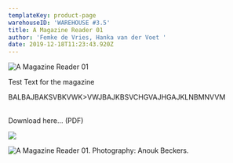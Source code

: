 ```yaml
---
templateKey: product-page
warehouseID: 'WAREHOUSE #3.5'
title: A Magazine Reader 01
author: 'Femke de Vries, Hanka van der Voet '
date: 2019-12-18T11:23:43.920Z
---
```

![A Magazine Reader 01](/img/a-magazine-reader-v-gue.jpg "A Magazine Reader 01")

Test Text for the magazine



BALBAJBAKSVBKVWK>VWJBA<N>JKBSVCHGVAJHGAJKLNBMNVVM

\
Download here... (PDF) 



![](/img/02_a-magazine-reader-01_photo_anouk-beckers.jpg)



![A Magazine Reader 01. Photography: Anouk Beckers. ](/img/01_a-magazine-reader-01_photo_anouk-beckers.jpg "A Magazine Reader 01. Photography: Anouk Beckers. ")